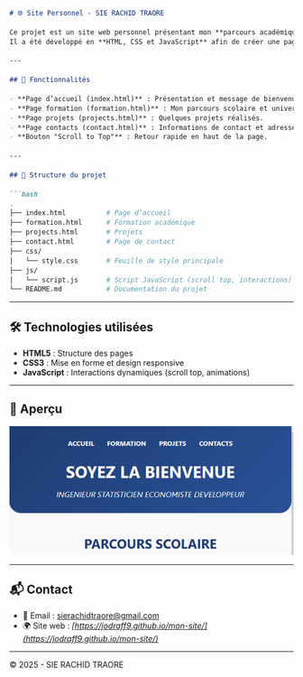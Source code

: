 
````markdown
# 🌐 Site Personnel - SIE RACHID TRAORE

Ce projet est un site web personnel présentant mon **parcours académique**, mes **formations**, mes **projets** et mes **contacts**.  
Il a été développé en **HTML, CSS et JavaScript** afin de créer une page simple, responsive et facile à maintenir.

---

## 🚀 Fonctionnalités

- **Page d’accueil (index.html)** : Présentation et message de bienvenue.  
- **Page formation (formation.html)** : Mon parcours scolaire et universitaire.  
- **Page projets (projects.html)** : Quelques projets réalisés.  
- **Page contacts (contact.html)** : Informations de contact et adresse mail.  
- **Bouton "Scroll to Top"** : Retour rapide en haut de la page.  

---

## 📂 Structure du projet

```bash
.
├── index.html          # Page d’accueil
├── formation.html      # Formation académique
├── projects.html       # Projets
├── contact.html        # Page de contact
├── css/
│   └── style.css       # Feuille de style principale
├── js/
│   └── script.js       # Script JavaScript (scroll top, interactions)
└── README.md           # Documentation du projet
````

---

## 🛠️ Technologies utilisées

* **HTML5** : Structure des pages
* **CSS3** : Mise en forme et design responsive
* **JavaScript** : Interactions dynamiques (scroll top, animations)

---

## 📸 Aperçu

![image](assets\img.png)

---

## 📬 Contact

* 📧 Email : [sierachidtraore@gmail.com](mailto:sierachidtraore@gmail.com)
* 🌍 Site web : *[https://jodraff9.github.io/mon-site/](https://jodraff9.github.io/mon-site/)*

---

© 2025 - SIE RACHID TRAORE

